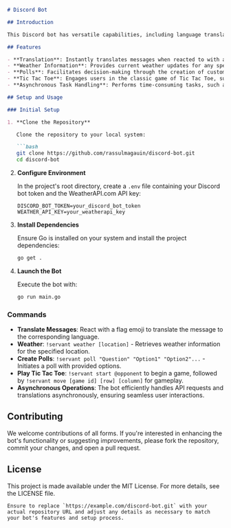 ```markdown
# Discord Bot

## Introduction

This Discord bot has versatile capabilities, including language translation, weather forecasts, interactive polling, and the ability to play Tic Tac Toe. 

## Features

- **Translation**: Instantly translates messages when reacted to with a country's flag emoji, allowing for seamless multilingual communication.
- **Weather Information**: Provides current weather updates for any specified location directly within your Discord server.
- **Polls**: Facilitates decision-making through the creation of customizable polls with multiple choices.
- **Tic Tac Toe**: Engages users in the classic game of Tic Tac Toe, supporting multiplayer gaming within the server.
- **Asynchronous Task Handling**: Performs time-consuming tasks, such as retrieving weather information or processing translations, in separate goroutines to maintain server responsiveness and user experience.

## Setup and Usage

### Initial Setup

1. **Clone the Repository**

   Clone the repository to your local system:

   ```bash
   git clone https://github.com/rassulmagauin/discord-bot.git
   cd discord-bot
   ```

2. **Configure Environment**

   In the project's root directory, create a `.env` file containing your Discord bot token and the WeatherAPI.com API key:

   ```plaintext
   DISCORD_BOT_TOKEN=your_discord_bot_token
   WEATHER_API_KEY=your_weatherapi_key
   ```

3. **Install Dependencies**

   Ensure Go is installed on your system and install the project dependencies:

   ```bash
   go get .
   ```

4. **Launch the Bot**

   Execute the bot with:

   ```bash
   go run main.go
   ```

### Commands

- **Translate Messages**: React with a flag emoji to translate the message to the corresponding language.
- **Weather**: `!servant weather [location]` - Retrieves weather information for the specified location.
- **Create Polls**: `!servant poll "Question" "Option1" "Option2"...` - Initiates a poll with provided options.
- **Play Tic Tac Toe**: `!servant start @opponent` to begin a game, followed by `!servant move [game id] [row] [column]` for gameplay.
- **Asynchronous Operations**: The bot efficiently handles API requests and translations asynchronously, ensuring seamless user interactions.

## Contributing

We welcome contributions of all forms. If you're interested in enhancing the bot's functionality or suggesting improvements, please fork the repository, commit your changes, and open a pull request.

## License

This project is made available under the MIT License. For more details, see the LICENSE file.
```
Ensure to replace `https://example.com/discord-bot.git` with your actual repository URL and adjust any details as necessary to match your bot's features and setup process.